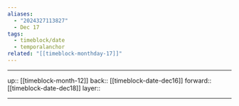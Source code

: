```yaml
---
aliases:
  - "2024327113827"
  - Dec 17
tags:
  - timeblock/date
  - temporalanchor
related: "[[timeblock-monthday-17]]"
---
```




***

up:: [[timeblock-month-12]]
back:: [[timeblock-date-dec16]]
forward:: [[timeblock-date-dec18]]
layer:: 

***

